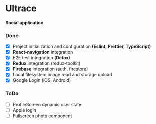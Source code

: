 # Ultrace
#### Social application
### Done
- [x] Project initialization and configuration **(Eslint, Prettier, TypeScript)**
- [x] **React-navigation** integration
- [x] E2E test integration **(Detox)**
- [x] **Redux** integration (redux-toolkit)
- [x] **Firebase** integration (auth, firestore)
- [x] Local filesystem image read and storage upload
- [x] Google Login (iOS, Android)
### ToDo
- [ ] ProfileScreen dynamic user state
- [ ] Apple login
- [ ] Fullscreen photo component

